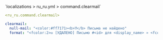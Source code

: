 <!--@include: @/parts/module/command/clearmail.md#title-->
<!--@include: @/parts/words.md#path--> `localizations > ru_ru.yml > command.clearmail`

<!--@include: @/parts/module/command/clearmail.md#explanation-->

<!--@include: @/parts/words.md#edit-->
```yaml
<ru_ru.command.clearmail>
```

<!--@include: @/parts/words.md#default-->
```yaml
clearmail:
  null-mail: "<color:#ff7171><b>⁉</b> Письма не найдено"
  format: "<fcolor:2>✉ [УДАЛЕНО] Письмо #<id> для <display_name> » <fcolor:1><message>"
```

<!--@include: @/parts/module/command/clearmail.md#parameters-->
<!--@include: @/parts/module/command/clearmail.md#localization-->

